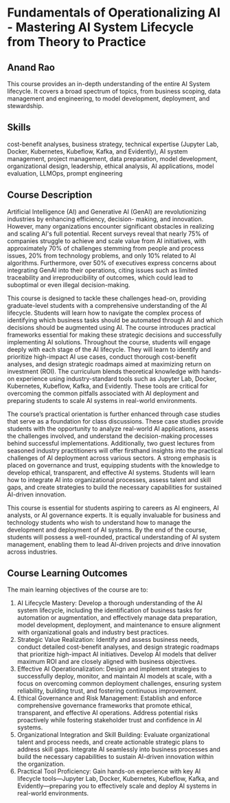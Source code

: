 # Fundamentals of Operationalizing AI - Mastering AI System Lifecycle from Theory to Practice
## Anand Rao

This course provides an in-depth understanding of the entire AI System lifecycle. It covers a broad spectrum of topics, from business scoping, data management and engineering, to model development, deployment, and stewardship.

## Skills
cost-benefit analyses, business strategy, technical expertise (Jupyter Lab, Docker, Kubernetes, Kubeflow, Kafka, and Evidently), AI system management, project management, data preparation, model development, organizational design, leadership, ethical analysis, AI applications, model evaluation, LLMOps, prompt engineering

## Course Description
Artificial Intelligence (AI) and Generative AI (GenAI) are revolutionizing industries by enhancing efficiency, decision- making, and innovation. However, many organizations encounter significant obstacles in realizing and scaling AI's full potential. Recent surveys reveal that nearly 75% of companies struggle to achieve and scale value from AI initiatives, with approximately 70% of challenges stemming from people and process issues, 20% from technology problems, and only 10% related to AI algorithms. Furthermore, over 50% of executives express concerns about integrating GenAI into their operations, citing issues such as limited traceability and irreproducibility of outcomes, which could lead to suboptimal or even illegal decision-making.

This course is designed to tackle these challenges head-on, providing graduate-level students with a comprehensive understanding of the AI lifecycle. Students will learn how to navigate the complex process of identifying which business tasks should be automated through AI and which decisions should be augmented using AI. The course introduces practical frameworks essential for making these strategic decisions and successfully implementing AI solutions. Throughout the course, students will engage deeply with each stage of the AI lifecycle. They will learn to identify and prioritize high-impact AI use cases, conduct thorough cost-benefit analyses, and design strategic roadmaps aimed at maximizing return on investment (ROI). The curriculum blends theoretical knowledge with hands-on experience using industry-standard tools such as Jupyter Lab, Docker, Kubernetes, Kubeflow, Kafka, and Evidently. These tools are critical for overcoming the common pitfalls associated with AI deployment and preparing students to scale AI systems in real-world environments.

The course’s practical orientation is further enhanced through case studies that serve as a foundation for class discussions. These case studies provide students with the opportunity to analyze real-world AI applications, assess the challenges involved, and understand the decision-making processes behind successful implementations. Additionally, two guest lectures from seasoned industry practitioners will offer firsthand insights into the practical challenges of AI deployment across various sectors. A strong emphasis is placed on governance and trust, equipping students with the knowledge to develop ethical, transparent, and effective AI systems. Students will learn how to integrate AI into organizational processes, assess talent and skill gaps, and create strategies to build the necessary capabilities for sustained AI-driven innovation.

This course is essential for students aspiring to careers as AI engineers, AI analysts, or AI governance experts. It is equally invaluable for business and technology students who wish to understand how to manage the development and deployment of AI systems. By the end of the course, students will possess a well-rounded, practical understanding of AI system management, enabling them to lead AI-driven projects and drive innovation across industries.

## Course Learning Outcomes
The main learning objectives of the course are to:

1. AI Lifecycle Mastery: Develop a thorough understanding of the AI system lifecycle, including the identification of business tasks for automation or augmentation, and effectively manage data preparation, model development, deployment, and maintenance to ensure alignment with organizational goals and industry best practices.
2. Strategic Value Realization: Identify and assess business needs, conduct detailed cost-benefit analyses, and design strategic roadmaps that prioritize high-impact AI initiatives. Develop AI models that deliver maximum ROI and are closely aligned with business objectives.
3. Effective AI Operationalization: Design and implement strategies to successfully deploy, monitor, and maintain AI models at scale, with a focus on overcoming common deployment challenges, ensuring system reliability, building trust, and fostering continuous improvement.
4. Ethical Governance and Risk Management: Establish and enforce comprehensive governance frameworks that promote ethical, transparent, and effective AI operations. Address potential risks proactively while fostering stakeholder trust and confidence in AI systems.
5. Organizational Integration and Skill Building: Evaluate organizational talent and process needs, and create actionable strategic plans to address skill gaps. Integrate AI seamlessly into business processes and build the necessary capabilities to sustain AI-driven innovation within the organization.
6. Practical Tool Proficiency: Gain hands-on experience with key AI lifecycle tools—Jupyter Lab, Docker, Kubernetes, Kubeflow, Kafka, and Evidently—preparing you to effectively scale and deploy AI systems in real-world environments.
